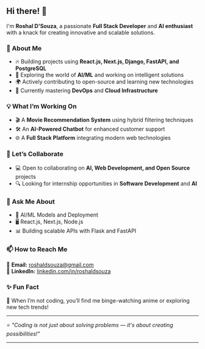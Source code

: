 ## Hi there! 👋  
I'm **Roshal D'Souza**, a passionate **Full Stack Developer** and **AI enthusiast** with a knack for creating innovative and scalable solutions.  

### 🚀 About Me  
- 🔥 Building projects using **React.js, Next.js, Django, FastAPI, and PostgreSQL**  
- 🤖 Exploring the world of **AI/ML** and working on intelligent solutions  
- 🌍 Actively contributing to open-source and learning new technologies  
- 🌱 Currently mastering **DevOps** and **Cloud Infrastructure**  

### 💡 What I’m Working On  
- 🎬 A **Movie Recommendation System** using hybrid filtering techniques  
- 🛠️ An **AI-Powered Chatbot** for enhanced customer support  
- 🌐 A **Full Stack Platform** integrating modern web technologies  

### 🤝 Let’s Collaborate  
- 💻 Open to collaborating on **AI, Web Development, and Open Source** projects  
- 🔍 Looking for internship opportunities in **Software Development** and **AI**  

### 🔎 Ask Me About  
- 🌟 AI/ML Models and Deployment  
- 🖥️ React.js, Next.js, Node.js  
- 📊 Building scalable APIs with Flask and FastAPI  

### 📫 How to Reach Me  
📧 **Email:** roshaldsouza@gmail.com  
💼 **LinkedIn:** [linkedin.com/in/roshaldsouza](#)  
 

### ✨ Fun Fact  
🎯 When I’m not coding, you’ll find me binge-watching anime or exploring new tech trends!  

---

⭐️ *"Coding is not just about solving problems — it's about creating possibilities!"*  

---

